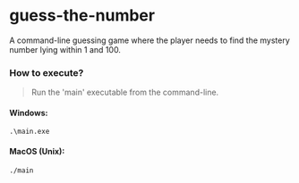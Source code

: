 # guess-the-number 
A command-line guessing game where the player needs to find the mystery number lying within 1 and 100.
### How to execute?  
> Run the 'main' executable from the command-line.
#### Windows:
```
.\main.exe
```
#### MacOS (Unix):
```
./main
```
